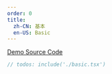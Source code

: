 ```yaml
---
order: 0
title:
  zh-CN: 基本
  en-US: Basic
---
```


[Demo Source Code](https://github.com/ant-design/ant-design-mobile-rn/blob/master/components/date-picker-view/demo/basic.tsx)

````jsx
// todos: include('./basic.tsx')
````
